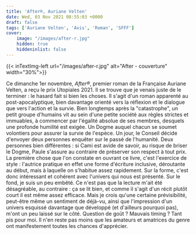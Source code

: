 ```yaml
---
title: 'After®, Auriane Velten'
date: Wed, 03 Nov 2021 08:55:03 +0000
draft: false
tags: ['Auriane Velten', 'Avis', 'Roman', 'SFFF']
cover: 
    image: "/images/after-r.jpg"
    hidden: true
    hiddeninlist: false
---
```


{{< inTextImg-left url="/images/after-r.jpg" alt="After - couverture" width="30%">}} 

Ce dimanche 1er novembre, _After®_, premier roman de la Française Auriane Velten, a reçu le prix Utopiales 2021. Il se trouve que je venais juste de le terminer : le hasard fait si bien les choses. Il s'agit d'un roman apparenté au post-apocalyptique, bien davantage orienté vers la réflexion et le dialogue que vers l'action et la survie. Bien longtemps après la "catastrophe", un petit groupe d'humains vit au sein d'une petite société aux règles strictes et immuables, à commencer par l'égalité absolue de ses membres, desquels une profonde humilité est exigée. Un Dogme auquel chacun se soumet volontiers pour assurer la survie de l'espèce. Un jour, le Conseil décide d'envoyer deux personnes enquêter sur le passé de l'humanité. Deux personnes bien différentes : si Cami est avide de savoir, au risque de briser le Dogme, Paule s'assure au contraire de préserver son respect à tout prix. La première chose que l'on constate en ouvrant ce livre, c'est l'exercice de style : l'autrice pratique en effet une forme d'écriture inclusive, déroutante au début, mais à laquelle on s'habitue assez rapidement. Sur la forme, c'est donc intéressant et cohérent avec l'univers qui nous est présenté. Sur le fond, je suis un peu embêté. Ce n'est pas que la lecture m'ait été désagréable, au contraire : ça se lit bien, et comme il s'agit d'un récit plutôt court il est même assez efficace. Mais je crois qu'une certaine prévisibilité, peut-être même un sentiment de déjà-vu, ainsi que l'impression d'un univers esquissé davantage que développé (et d'ailleurs pourquoi pas), m'ont un peu laissé sur le côté. Question de goût ? Mauvais timing ? Tant pis pour moi. Il n'en reste pas moins que les amateurs et amatrices du genre ont manifestement toutes les chances d'apprécier.